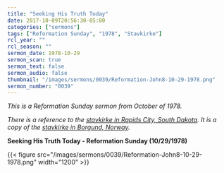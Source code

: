 ```yaml
---
title: "Seeking His Truth Today"
date: 2017-10-09T20:56:30-05:00
categories: ["sermons"]
tags: ["Reformation Sunday", "1978", "Stavkirke"]
rcl_year: ""
rcl_season: ""
sermon_date: 1978-10-29
sermon_scan: true
sermon_text: false
sermon_audio: false
thumbnail: "/images/sermons/0039/Reformation-John8-10-29-1978.png"
sermon_number: "0039"
---
```

_This is a Reformation Sunday sermon from October of 1978._

<!--more-->

_There is a reference to the [stavkirke in Rapids City, South Dakota](http://www.chapel-in-the-hills.org/). It is a copy of the [stavkirke in Borgund, Norway](http://scandinavia.life/borgund-stave-church/)._

**Seeking His Truth Today - Reformation Sunday (10/29/1978)**

{{< figure src="/images/sermons/0039/Reformation-John8-10-29-1978.png" width="1200" >}}
